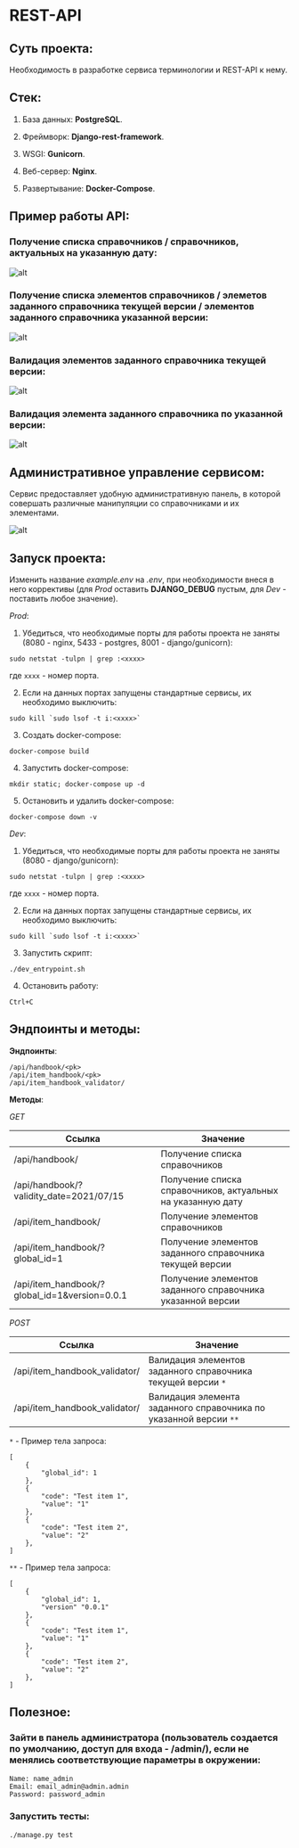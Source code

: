 # REST-API

## Суть проекта:

Необходимость в разработке сервиса терминологии и REST-API к нему.

## Стек:

1. База данных: **PostgreSQL**.

2. Фреймворк: **Django-rest-framework**.

3. WSGI: **Gunicorn**.

4. Веб-сервер: **Nginx**.

5. Развертывание: **Docker-Compose**. 

## Пример работы API:

### Получение списка справочников / справочников, актуальных на указанную дату:

![alt](https://github.com/coldcloudgold/illustration/blob/main/Project/DRF_API/Komtek_handbook.gif)

### Получение списка элементов справочников / элеметов заданного справочника текущей версии / элементов заданного справочника указанной версии:

![alt](https://github.com/coldcloudgold/illustration/blob/main/Project/DRF_API/Komtek_itemhandbook.gif)

### Валидация элементов заданного справочника текущей версии:

![alt](https://github.com/coldcloudgold/illustration/blob/main/Project/DRF_API/Komtek_itemhandbookvalidator_many.gif)

### Валидация элемента заданного справочника по указанной версии:

![alt](https://github.com/coldcloudgold/illustration/blob/main/Project/DRF_API/Komtek_itemhandbookvalidator_many.gif)

## Административное управление сервисом:

Сервис предоставляет удобную административную панель, в которой совершать различные манипуляции со справочниками и их элементами. 

![alt](https://github.com/coldcloudgold/illustration/blob/main/Project/DRF_API/Komtek_admin.gif)

## Запуск проекта:

Изменить название *example.env* на *.env*, при необходимости внеся в него коррективы (для *Prod* оставить **DJANGO_DEBUG** пустым, для *Dev* - поставить любое значение).

*Prod*:

1. Убедиться, что необходимые порты для работы проекта не заняты (8080 - nginx, 5433 - postgres, 8001 - django/gunicorn): 

`sudo netstat -tulpn | grep :<xxxx>`

где `xxxx` - номер порта.

2. Если на данных портах запущены стандартные сервисы, их необходимо выключить: 

```sudo kill `sudo lsof -t i:<xxxx>` ```

3. Создать docker-compose: 

`docker-compose build`

4. Запустить docker-compose: 

`mkdir static; docker-compose up -d`

5. Остановить и удалить docker-compose:

`docker-compose down -v`

*Dev*:

1. Убедиться, что необходимые порты для работы проекта не заняты (8080 - django/gunicorn): 

`sudo netstat -tulpn | grep :<xxxx>`

где `xxxx` - номер порта.

2. Если на данных портах запущены стандартные сервисы, их необходимо выключить: 

```sudo kill `sudo lsof -t i:<xxxx>` ```

3. Запустить скрипт:

`./dev_entrypoint.sh`

4. Остановить работу:

`Ctrl+C`

## Эндпоинты и методы:

**Эндпоинты**:
```
/api/handbook/<pk>
/api/item_handbook/<pk>
/api/item_handbook_validator/
```

**Методы**:

*GET*

Ссылка | Значение
--- | ---
/api/handbook/ | Получение списка справочников
/api/handbook/?validity_date=2021/07/15 | Получение списка справочников, актуальных на указанную дату
/api/item_handbook/ | Получение элементов справочников
/api/item_handbook/?global_id=1 | Получение элементов заданного справочника текущей версии
/api/item_handbook/?global_id=1&version=0.0.1 | Получение элементов заданного справочника указанной версии


*POST*

Ссылка | Значение
--- | --- 
/api/item_handbook_validator/ | Валидация элементов заданного справочника текущей версии `*`
/api/item_handbook_validator/ | Валидация элемента заданного справочника по указанной версии `**`

`*` - Пример тела запроса:
```
[
    {
        "global_id": 1
    },
    {
        "code": "Test item 1",
        "value": "1"
    },
    {
        "code": "Test item 2",
        "value": "2"
    },
]
```

`**` - Пример тела запроса:
```
[
    {
        "global_id": 1,
        "version" "0.0.1"
    },
    {
        "code": "Test item 1",
        "value": "1"
    },
    {
        "code": "Test item 2",
        "value": "2"
    },
]
```

## Полезное:

### Зайти в панель администратора (пользователь создается по умолчанию, доступ для входа - /admin/), если не менялись соответствующие параметры в окружении:

```
Name: name_admin
Email: email_admin@admin.admin
Password: password_admin
```

### Запустить тесты:

`./manage.py test`
